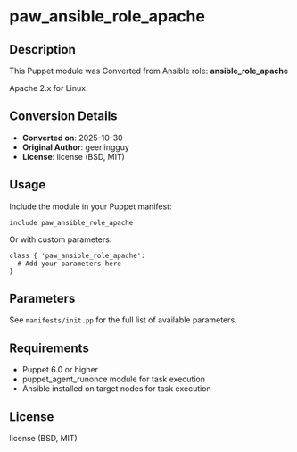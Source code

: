 # paw_ansible_role_apache

## Description

This Puppet module was Converted from Ansible role: **ansible_role_apache**

Apache 2.x for Linux.

## Conversion Details

- **Converted on**: 2025-10-30
- **Original Author**: geerlingguy
- **License**: license (BSD, MIT)

## Usage

Include the module in your Puppet manifest:

```puppet
include paw_ansible_role_apache
```

Or with custom parameters:

```puppet
class { 'paw_ansible_role_apache':
  # Add your parameters here
}
```

## Parameters

See `manifests/init.pp` for the full list of available parameters.

## Requirements

- Puppet 6.0 or higher
- puppet_agent_runonce module for task execution
- Ansible installed on target nodes for task execution

## License

license (BSD, MIT)
